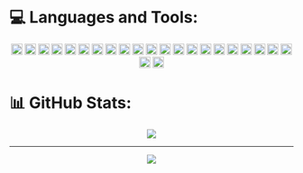
# 💻 Languages and Tools:

<div align="center">
<img src="https://img.shields.io/badge/HTML5-%23E34F26.svg?style=for-the-plastic&logo=html5&logoColor=white" alt="HTML5" height="20" />
<img src="https://img.shields.io/badge/CSS3-%231572B6.svg?style=for-the-plastic&logo=css3&logoColor=white" alt="CSS3" height="20" />
<img src="https://img.shields.io/badge/JavaScript-%23323330.svg?style=for-the-plastic&logo=javascript&logoColor=%23F7DF1E" alt="JavaScript" height="20" />
<img src="https://img.shields.io/badge/Java-%23ED8B00.svg?style=for-the-plastic&logo=openjdk&logoColor=white" alt="Java" height="20" />
<img src="https://img.shields.io/badge/C%23-%23239120.svg?style=for-the-plastic&logo=csharp&logoColor=white" alt="C#" height="20" />
<img src="https://img.shields.io/badge/Go-%2300ADD8.svg?style=plastic&logo=go&logoColor=white" alt="Go" height="20" />
<img src="https://img.shields.io/badge/.NET-5C2D91?style=for-the-plastic&logo=.net&logoColor=white" alt=".Net" height="20" />
<img src="https://img.shields.io/badge/Bootstrap-%238511FA.svg?style=for-the-plastic&logo=bootstrap&logoColor=white" alt="Bootstrap" height="20" />
<img src="https://img.shields.io/badge/React-%2320232a.svg?style=for-the-plastic&logo=react&logoColor=%2361DAFB" alt="React" height="20" />
<img src="https://img.shields.io/badge/Vite-%23646CFF.svg?style=for-the-plastic&logo=vite&logoColor=white" alt="Vite" height="20" />
<img src="https://img.shields.io/badge/NPM-%23CB3837.svg?style=for-the-plastic&logo=npm&logoColor=white" alt="NPM" height="20" />
<img src="https://img.shields.io/badge/SASS-hotpink.svg?style=plastic&logo=SASS&logoColor=white" alt="SASS" height="20" />
<img src="https://img.shields.io/badge/Firebase-a08021?style=plastic&logo=firebase&logoColor=ffcd34" alt="Firebase" height="20" />
<img src="https://img.shields.io/badge/Netlify-%23000000.svg?style=for-the-plastic&logo=netlify&logoColor=#00C7B7" alt="Netlify" height="20" />
<img src="https://img.shields.io/badge/Vercel-%23000000.svg?style=for-the-plastic&logo=vercel&logoColor=white" alt="Vercel" height="20" />
<img src="https://img.shields.io/badge/Github%20pages-121013?style=for-the-plastic&logo=github&logoColor=white" alt="GitHub Pages" height="20" />
<img src="https://img.shields.io/badge/Docker-%230db7ed.svg?style=for-the-plastic&logo=docker&logoColor=white" alt="Docker" height="20" />
<img src="https://img.shields.io/badge/Git-%23F05033.svg?style=for-the-plastic&logo=git&logoColor=white" alt="Git" height="20" />
<img src="https://img.shields.io/badge/Microsoft%20SQL%20Server-CC2927?style=for-the-plastic&logo=microsoft%20sql%20server&logoColor=white" alt="Microsoft SQL Server" height="20" />
<img src="https://img.shields.io/badge/Mysql-4479A1.svg?style=for-the-plastic&logo=mysql&logoColor=white" alt="MySQL" height="20" />
<img src="https://img.shields.io/badge/Postman-FF6C37?style=for-the-plastic&logo=postman&logoColor=white" alt="Postman" height="20" />
<img src="https://img.shields.io/badge/Figma-%23F24E1E.svg?style=for-the-plastic&logo=figma&logoColor=white" alt="Figma" height="20" />
<img src="https://img.shields.io/badge/WordPress-%23117AC9.svg?style=for-the-plastic&logo=WordPress&logoColor=white" alt="Wordpress" height="20" />


</div>


# 📊 GitHub Stats:
<div align="center" style="display: flex; align-items: center; justify-content: center;">
<img src="https://github-readme-stats.vercel.app/api/top-langs/?username=gepzuu&theme=calm_pink&hide_border=false&include_all_commits=false&count_private=false&layout=compact"/>
</div>




---
<div align="center">
<a href="https://visitcount.itsvg.in">
  <img src="https://visitcount.itsvg.in/api?id=gepzuu&label=Profile%20Views&color=2&icon=5&pretty=false" />
</a>
</div>



<!-- Proudly created with GPRM ( https://gprm.itsvg.in ) -->
